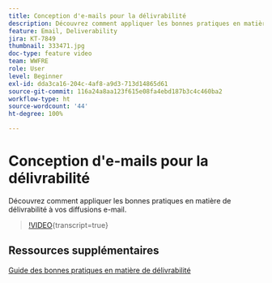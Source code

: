 ```yaml
---
title: Conception d'e-mails pour la délivrabilité
description: Découvrez comment appliquer les bonnes pratiques en matière de délivrabilité à vos diffusions e-mail.
feature: Email, Deliverability
jira: KT-7849
thumbnail: 333471.jpg
doc-type: feature video
team: WWFRE
role: User
level: Beginner
exl-id: dda3ca16-204c-4af8-a9d3-713d14865d61
source-git-commit: 116a24a8aa123f615e08fa4ebd187b3c4c460ba2
workflow-type: ht
source-wordcount: '44'
ht-degree: 100%

---
```


# Conception d&#39;e-mails pour la délivrabilité

Découvrez comment appliquer les bonnes pratiques en matière de délivrabilité à vos diffusions e-mail.

>[!VIDEO](https://video.tv.adobe.com/v/333471?quality=12&learn=on){transcript=true}

## Ressources supplémentaires

[Guide des bonnes pratiques en matière de délivrabilité](https://experienceleague.adobe.com/docs/deliverability-learn/deliverability-best-practice-guide/introduction.html?lang=fr)

